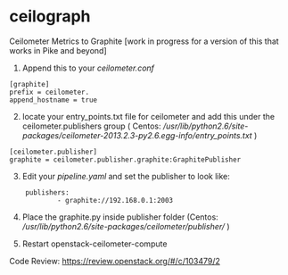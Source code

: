 ceilograph
==========
Ceilometer  Metrics to Graphite [work in progress for a version of this that works in Pike and beyond]

1. Append this to your _ceilometer.conf_  
```
[graphite]
prefix = ceilometer.
append_hostname = true
```

2. locate your entry_points.txt file for ceilometer and add this under the ceilometer.publishers group ( Centos: _/usr/lib/python2.6/site-packages/ceilometer-2013.2.3-py2.6.egg-info/entry_points.txt_ )
```
[ceilometer.publisher]
graphite = ceilometer.publisher.graphite:GraphitePublisher
```

3. Edit your _pipeline.yaml_ and set the publisher to look like: 
```
    publishers:
            - graphite://192.168.0.1:2003
```

4. Place the graphite.py inside publisher folder (Centos: _/usr/lib/python2.6/site-packages/ceilometer/publisher/_ )


5. Restart openstack-ceilometer-compute

Code Review: https://review.openstack.org/#/c/103479/2
